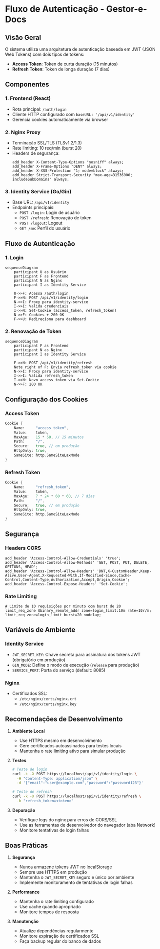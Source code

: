 # Fluxo de Autenticação - Gestor-e-Docs

## Visão Geral

O sistema utiliza uma arquitetura de autenticação baseada em JWT (JSON Web Tokens) com dois tipos de tokens:
- **Access Token**: Token de curta duração (15 minutos)
- **Refresh Token**: Token de longa duração (7 dias)

## Componentes

### 1. Frontend (React)
- Rota principal: `/auth/login`
- Cliente HTTP configurado com `baseURL: '/api/v1/identity'`
- Gerencia cookies automaticamente via browser

### 2. Nginx Proxy
- Terminação SSL/TLS (TLSv1.2/1.3)
- Rate limiting: 10 req/min (burst 20)
- Headers de segurança:
  ```nginx
  add_header X-Content-Type-Options "nosniff" always;
  add_header X-Frame-Options "DENY" always;
  add_header X-XSS-Protection "1; mode=block" always;
  add_header Strict-Transport-Security "max-age=31536000; includeSubDomains" always;
  ```

### 3. Identity Service (Go/Gin)
- Base URL: `/api/v1/identity`
- Endpoints principais:
  - `POST /login`: Login de usuário
  - `POST /refresh`: Renovação de token
  - `POST /logout`: Logout
  - `GET /me`: Perfil do usuário

## Fluxo de Autenticação

### 1. Login

```mermaid
sequenceDiagram
    participant U as Usuário
    participant F as Frontend
    participant N as Nginx
    participant I as Identity Service
    
    U->>F: Acessa /auth/login
    F->>N: POST /api/v1/identity/login
    N->>I: Proxy para identity-service
    I->>I: Valida credenciais
    I->>N: Set-Cookie (access_token, refresh_token)
    N->>F: Cookies + 200 OK
    F->>U: Redireciona para dashboard
```

### 2. Renovação de Token

```mermaid
sequenceDiagram
    participant F as Frontend
    participant N as Nginx
    participant I as Identity Service
    
    F->>N: POST /api/v1/identity/refresh
    Note right of F: Envia refresh_token via cookie
    N->>I: Proxy para identity-service
    I->>I: Valida refresh_token
    I->>N: Novo access_token via Set-Cookie
    N->>F: 200 OK
```

## Configuração dos Cookies

### Access Token
```go
Cookie {
    Name:     "access_token",
    Value:    token,
    MaxAge:   15 * 60, // 15 minutos
    Path:     "/",
    Secure:   true, // em produção
    HttpOnly: true,
    SameSite: http.SameSiteLaxMode
}
```

### Refresh Token
```go
Cookie {
    Name:     "refresh_token",
    Value:    token,
    MaxAge:   7 * 24 * 60 * 60, // 7 dias
    Path:     "/",
    Secure:   true, // em produção
    HttpOnly: true,
    SameSite: http.SameSiteLaxMode
}
```

## Segurança

### Headers CORS
```nginx
add_header 'Access-Control-Allow-Credentials' 'true';
add_header 'Access-Control-Allow-Methods' 'GET, POST, PUT, DELETE, OPTIONS, HEAD';
add_header 'Access-Control-Allow-Headers' 'DNT,X-CustomHeader,Keep-Alive,User-Agent,X-Requested-With,If-Modified-Since,Cache-Control,Content-Type,Authorization,Accept,Origin,Cookie';
add_header 'Access-Control-Expose-Headers' 'Set-Cookie';
```

### Rate Limiting
```nginx
# Limite de 10 requisições por minuto com burst de 20
limit_req_zone $binary_remote_addr zone=login_limit:10m rate=10r/m;
limit_req zone=login_limit burst=20 nodelay;
```

## Variáveis de Ambiente

### Identity Service
- `JWT_SECRET_KEY`: Chave secreta para assinatura dos tokens JWT (obrigatório em produção)
- `GIN_MODE`: Define o modo de execução (`release` para produção)
- `SERVICE_PORT`: Porta do serviço (default: 8085)

### Nginx
- Certificados SSL:
  - `/etc/nginx/certs/nginx.crt`
  - `/etc/nginx/certs/nginx.key`

## Recomendações de Desenvolvimento

1. **Ambiente Local**
   - Use HTTPS mesmo em desenvolvimento
   - Gere certificados autoassinados para testes locais
   - Mantenha o rate limiting ativo para simular produção

2. **Testes**
   ```bash
   # Teste de login
   curl -k -X POST https://localhost/api/v1/identity/login \
     -H "Content-Type: application/json" \
     -d '{"email":"user@example.com","password":"password123"}'

   # Teste de refresh
   curl -k -X POST https://localhost/api/v1/identity/refresh \
     -b "refresh_token=<token>"
   ```

3. **Depuração**
   - Verifique logs do nginx para erros de CORS/SSL
   - Use as ferramentas de desenvolvedor do navegador (aba Network)
   - Monitore tentativas de login falhas

## Boas Práticas

1. **Segurança**
   - Nunca armazene tokens JWT no localStorage
   - Sempre use HTTPS em produção
   - Mantenha o `JWT_SECRET_KEY` seguro e único por ambiente
   - Implemente monitoramento de tentativas de login falhas

2. **Performance**
   - Mantenha o rate limiting configurado
   - Use cache quando apropriado
   - Monitore tempos de resposta

3. **Manutenção**
   - Atualize dependências regularmente
   - Monitore expiração de certificados SSL
   - Faça backup regular do banco de dados
